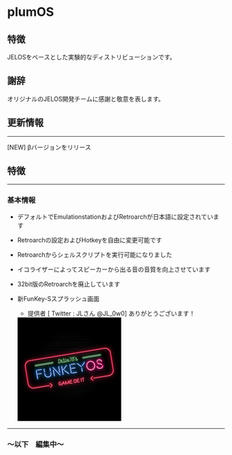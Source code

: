 # plumOS

## 特徴
JELOSをベースとした実験的なディストリビューションです。  


## 謝辞
オリジナルのJELOS開発チームに感謝と敬意を表します。

## 更新情報
---
[NEW] βバージョンをリリース  
 
## 特徴
---
### 基本情報
- デフォルトでEmulationstationおよびRetroarchが日本語に設定されています
- Retroarchの設定およびHotkeyを自由に変更可能です
- Retroarchからシェルスクリプトを実行可能になりました
- イコライザーによってスピーカーから出る音の音質を向上させています
- 32bit版のRetroarchを廃止しています

- 新FunKey-Sスプラッシュ画面
  - 提供者 [ Twitter : JLさん @JL_0w0] ありがとうございます！
  <img src="https://github.com/game-de-it/FunKey-OS/blob/game_de_it_funkey-s/FunKey/board/funkey/linux_logo.png" width="240">  


---

### 〜以下　編集中〜

